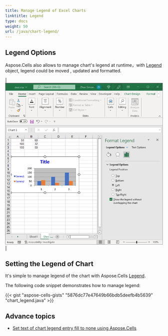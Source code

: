 ```yaml
---
title: Manage Legend of Excel Charts
linktitle: Legend
type: docs
weight: 50
url: /java/chart-legend/
---
```


## **Legend Options**
Aspose.Cells also allows to manage chart's legend at runtime，with [Legend](https://reference.aspose.com/cells/java/com.aspose.cells/Legend) object, legend could be moved , updated and formatted.

|![todo:image_alt_text](chart_legend.png)|

## **Setting the Legend of Chart**
It's simple to manage legend of the chart with Aspose.Cells [Legend](https://reference.aspose.com/cells/java/com.aspose.cells/Legend).

The following code snippet demonstrates how to manage legend:


{{< gist "aspose-cells-gists" "5876dc77e47649b66bdb5deefb4b5639" "chart_legend.java" >}}

## **Advance topics**
- [Set text of chart legend entry fill to none using Aspose.Cells](/cells/java/set-text-of-chart-legend-entry-fill-to-none-using-aspose-cells/)